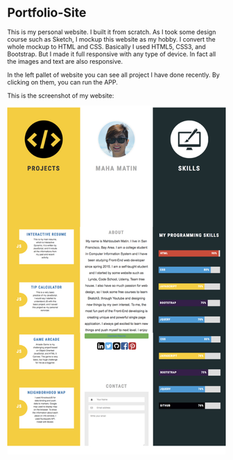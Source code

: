 # Portfolio-Site
This is my personal website. I built it from scratch. As I took some design course such as Sketch, I mockup this website as my hobby. I convert the whole mockup to HTML and CSS.
Basically I used HTML5, CSS3, and Bootstrap. But I made it full responsive with any type of device. In fact all the images and text are also responsive.

In the left pallet of website you can see all project I have done recently. By clicking on them, you can run the APP.

This is the screenshot of my website:

![Result](img/Portfolio.jpeg)
